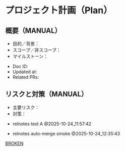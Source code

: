 # プロジェクト計画（Plan）

## 概要（MANUAL）
- 目的／背景：
- スコープ／非スコープ：
- マイルストーン：

<!-- AUTO:BEGIN name=plan.meta -->
- Doc ID:
- Updated at:
- Related PRs:
<!-- AUTO:END -->

## リスクと対策（MANUAL）
- 主要リスク：
- 対策：

<!-- noop: manual check -->

- relnotes test A @2025-10-24_11:57:42

- relnotes auto-merge smoke @2025-10-24_12:35:43

[BROKEN](./_missing.md)
